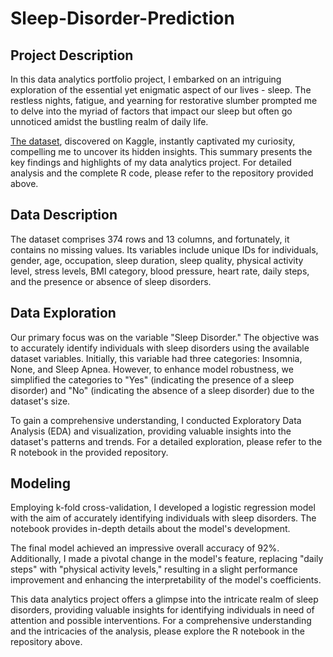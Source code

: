 # Sleep-Disorder-Prediction
## Project Description

In this data analytics portfolio project, I embarked on an intriguing exploration of the essential yet enigmatic aspect of our lives - sleep. The restless nights, fatigue, and yearning for restorative slumber prompted me to delve into the myriad of factors that impact our sleep but often go unnoticed amidst the bustling realm of daily life.

[The dataset](https://www.kaggle.com/datasets/uom190346a/sleep-health-and-lifestyle-dataset), discovered on Kaggle, instantly captivated my curiosity, compelling me to uncover its hidden insights. This summary presents the key findings and highlights of my data analytics project. For detailed analysis and the complete R code, please refer to the repository provided above.

## Data Description

The dataset comprises 374 rows and 13 columns, and fortunately, it contains no missing values. Its variables include unique IDs for individuals, gender, age, occupation, sleep duration, sleep quality, physical activity level, stress levels, BMI category, blood pressure, heart rate, daily steps, and the presence or absence of sleep disorders.

## Data Exploration

Our primary focus was on the variable "Sleep Disorder." The objective was to accurately identify individuals with sleep disorders using the available dataset variables. Initially, this variable had three categories: Insomnia, None, and Sleep Apnea. However, to enhance model robustness, we simplified the categories to "Yes" (indicating the presence of a sleep disorder) and "No" (indicating the absence of a sleep disorder) due to the dataset's size.

To gain a comprehensive understanding, I conducted Exploratory Data Analysis (EDA) and visualization, providing valuable insights into the dataset's patterns and trends. For a detailed exploration, please refer to the R notebook in the provided repository.

## Modeling

Employing k-fold cross-validation, I developed a logistic regression model with the aim of accurately identifying individuals with sleep disorders. The notebook provides in-depth details about the model's development.

The final model achieved an impressive overall accuracy of 92%. Additionally, I made a pivotal change in the model's feature, replacing "daily steps" with "physical activity levels," resulting in a slight performance improvement and enhancing the interpretability of the model's coefficients.

This data analytics project offers a glimpse into the intricate realm of sleep disorders, providing valuable insights for identifying individuals in need of attention and possible interventions. For a comprehensive understanding and the intricacies of the analysis, please explore the R notebook in the repository above.
